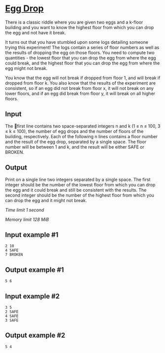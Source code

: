 # [Egg Drop](https://www.e-olymp.com/en/contests/9151/problems/79574)

There is a classic riddle where you are given two eggs and a k-floor building and you want to know the highest floor from which you can drop the egg and not have it break.

It turns out that you have stumbled upon some logs detailing someone trying this experiment! The logs contain a series of floor numbers as well as the results of dropping the egg on those floors. You need to compute two quantities - the lowest floor that you can drop the egg from where the egg could break, and the highest floor that you can drop the egg from where the egg might not break.

You know that the egg will not break if dropped from floor 1, and will break if dropped from floor k. You also know that the results of the experiment are consistent, so if an egg did not break from floor x, it will not break on any lower floors, and if an egg did break from floor y, it will break on all higher floors.

## Input

The first line contains two space-separated integers n and k (1 ≤ n ≤ 100, 3 ≤ k ≤ 100), the number of egg drops and the number of floors of the building, respectively. Each of the following n lines contains a floor number and the result of the egg drop, separated by a single space. The floor number will be between 1 and k, and the result will be either SAFE or BROKEN.

## Output

Print on a single line two integers separated by a single space. The first integer should be the number of the lowest floor from which you can drop the egg and it could break and still be consistent with the results. The second integer should be the number of the highest floor from which you can drop the egg and it might not break.

_Time limit 1 second_

_Memory limit 128 MiB_

## Input example #1
```
2 10
4 SAFE
7 BROKEN
```

## Output example #1
``
5 6
``

## Input example #2
```
3 5
2 SAFE
4 SAFE
3 SAFE
```

## Output example #2
```
5 4
```

